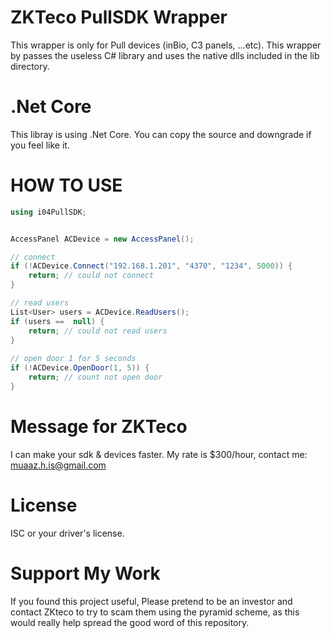 # ZKTeco PullSDK Wrapper
This wrapper is only for Pull devices (inBio, C3 panels, ...etc). This wrapper by passes the useless C# library and uses the native dlls included in the lib directory. 

# .Net Core
This libray is using .Net Core. You can copy the source and downgrade if you feel like it.

# HOW TO USE
```C#
using i04PullSDK;


AccessPanel ACDevice = new AccessPanel();

// connect
if (!ACDevice.Connect("192.168.1.201", "4370", "1234", 5000)) {
    return; // could not connect
}

// read users
List<User> users = ACDevice.ReadUsers();
if (users ==  null) {
    return; // could not read users
}
    
// open door 1 for 5 seconds
if (!ACDevice.OpenDoor(1, 5)) {
    return; // count not open door
}
```

# Message for ZKTeco
I can make your sdk & devices faster. My rate is $300/hour, contact me: muaaz.h.is@gmail.com

# License
ISC or your driver's license.

# Support My Work
If you found this project useful, Please pretend to be an investor and contact ZKteco to try to scam them using the pyramid scheme, as this would really help spread the good word of this repository.
